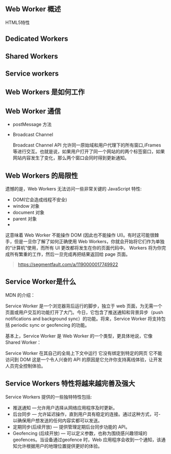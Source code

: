 ## Web Worker 概述

 HTML5特性

## Dedicated Workers

## Shared Workers

## Service workers

## Web Workers 是如何工作

## Web Worker 通信
- postMessage 方法
- Broadcast Channel

  Broadcast Channel API 允许同一原始域和用户代理下的所有窗口,iFrames 等进行交互。也就是说，如果用户打开了同一个网站的的两个标签窗口，如果网站内容发生了变化，那么两个窗口会同时得到更新通知。

## Web Workers 的局限性

遗憾的是，Web Workers 无法访问一些非常关键的 JavaScript 特性:

- DOM(它会造成线程不安全)
- window 对象
- document 对象
- parent 对象
- 
这意味着 Web Worker 不能操作 DOM (因此也不能操作 UI)。有时这可能很棘手，但是一旦你了解了如何正确使用 Web Workers，你就会开始将它们作为单独的“计算机”使用，而所有 UI 更改都将发生在你的页面代码中。 Workers 将为你完成所有繁重的工作，然后一旦完成再把结果返回给 page 页面。

> https://segmentfault.com/a/1190000017749922

## Service Worker是什么
MDN 的介绍：

Service Worker 是一个浏览器背后运行的脚步，独立于 web 页面，为无需一个页面或用户交互的功能打开了大门。今日，它包含了推送通知和背景异步（push notifications and background sync）的功能。将来，Service Worker 将支持包括 periodic sync or geofencing 的功能。

基本上，Service Worker 是 Web Worker 的一个类型，更具体地说，它像 Shared Worker：

Service Worker 在其自己的全局上下文中运行
它没有绑定到特定的网页
它不能访问到 DOM
这是一个令人兴奋的 API 的原因是它允许你支持离线体验，让开发人员完全控制体验。

## Service Workers 特性将越来越完善及强大

Service Workers 提供的一些独特特性包括:

- 推送通知 — 允许用户选择从网络应用程序及时更新。
- 后台同步 — 允许延迟操作，直到用户具有稳定的连接。通过这种方式，可- 以确保用户想发送的任何内容实都可以发送。
- 定期同步(后续开放) — 提供管理定期后台同步功能的 API。
- Geofencing (后续开放) — 可以定义参数，也称为围绕感兴趣领域的 geofences。当设备通过geofence 时，Web 应用程序会收到一个通知，该通知允许根据用户的地理位置提供更好的体验。